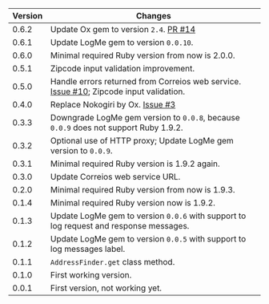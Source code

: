 | Version | Changes                                                                                                                                    |
| ------- | -------                                                                                                                                    |
| 0.6.2   | Update Ox gem to version `2.4`. [PR #14](https://github.com/prodis/correios-cep/pull/14)                                                   |
| 0.6.1   | Update LogMe gem to version `0.0.10`.                                                                                                      |
| 0.6.0   | Minimal required Ruby version from now is 2.0.0.                                                                                           |
| 0.5.1   | Zipcode input validation improvement.                                                                                                      |
| 0.5.0   | Handle errors returned from Correios web service. [Issue #10](https://github.com/prodis/correios-cep/issues/10); Zipcode input validation. |
| 0.4.0   | Replace Nokogiri by Ox. [Issue #3](https://github.com/prodis/correios-cep/issues/3)                                                        |
| 0.3.3   | Downgrade LogMe gem version to `0.0.8`, because `0.0.9` does not support Ruby 1.9.2.                                                       |
| 0.3.2   | Optional use of HTTP proxy; Update LogMe gem version to `0.0.9`.                                                                           |
| 0.3.1   | Minimal required Ruby version is 1.9.2 again.                                                                                              |
| 0.3.0   | Update Correios web service URL.                                                                                                           |
| 0.2.0   | Minimal required Ruby version from now is 1.9.3.                                                                                           |
| 0.1.4   | Minimal required Ruby version now is 1.9.2.                                                                                                |
| 0.1.3   | Update LogMe gem to version `0.0.6` with support to log request and response messages.                                                     |
| 0.1.2   | Update LogMe gem to version `0.0.5` with support to log messages label.                                                                    |
| 0.1.1   | `AddressFinder.get` class method.                                                                                                          |
| 0.1.0   | First working version.                                                                                                                     |
| 0.0.1   | First version, not working yet.                                                                                                            |
